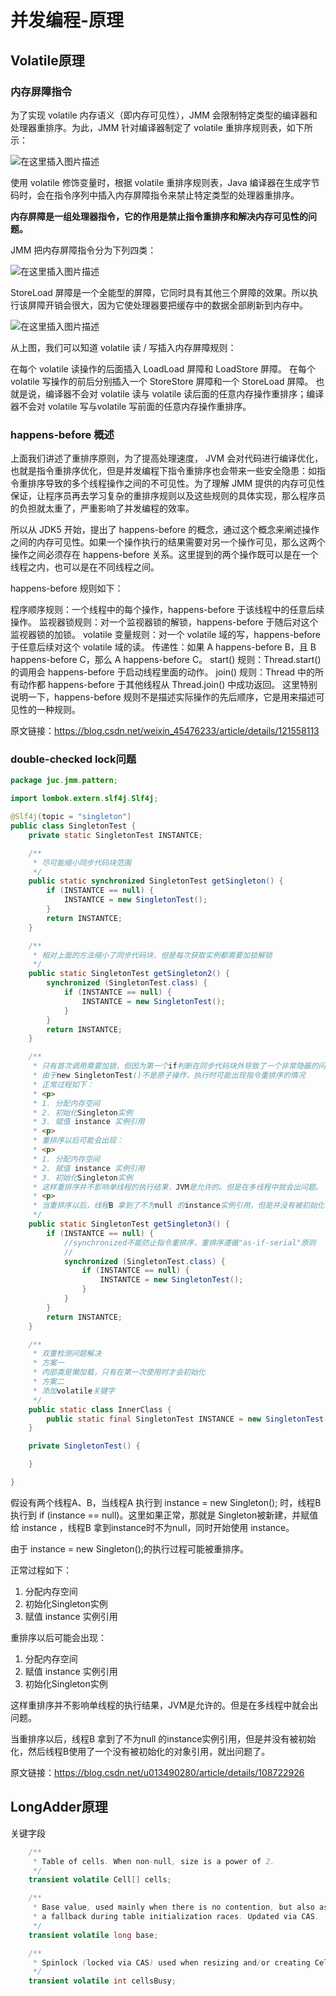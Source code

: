 # 并发编程-原理

## Volatile原理

### 内存屏障指令

为了实现 volatile 内存语义（即内存可见性），JMM 会限制特定类型的编译器和处理器重排序。为此，JMM 针对编译器制定了 volatile 重排序规则表，如下所示：

![在这里插入图片描述](https://img-blog.csdnimg.cn/ab7f14de806c48ffb73dcacbe62c3683.png)

使用 volatile 修饰变量时，根据 volatile 重排序规则表，Java 编译器在生成字节码时，会在指令序列中插入内存屏障指令来禁止特定类型的处理器重排序。

**内存屏障是一组处理器指令，它的作用是禁止指令重排序和解决内存可见性的问题。**

JMM 把内存屏障指令分为下列四类：

![在这里插入图片描述](https://img-blog.csdnimg.cn/5001ab2425d448a8b83e532e40868a51.png)

StoreLoad 屏障是一个全能型的屏障，它同时具有其他三个屏障的效果。所以执行该屏障开销会很大，因为它使处理器要把缓存中的数据全部刷新到内存中。

![在这里插入图片描述](https://img-blog.csdnimg.cn/8dbeef0aef90405b953d426e98f2dcfd.png)

从上图，我们可以知道 volatile 读 / 写插入内存屏障规则：

在每个 volatile 读操作的后面插入 LoadLoad 屏障和 LoadStore 屏障。
在每个 volatile 写操作的前后分别插入一个 StoreStore 屏障和一个 StoreLoad 屏障。
也就是说，编译器不会对 volatile 读与 volatile 读后面的任意内存操作重排序；编译器不会对 volatile 写与volatile 写前面的任意内存操作重排序。

### happens-before 概述

上面我们讲述了重排序原则，为了提高处理速度， JVM 会对代码进行编译优化，也就是指令重排序优化，但是并发编程下指令重排序也会带来一些安全隐患：如指令重排序导致的多个线程操作之间的不可见性。为了理解 JMM 提供的内存可见性保证，让程序员再去学习复杂的重排序规则以及这些规则的具体实现，那么程序员的负担就太重了，严重影响了并发编程的效率。

所以从 JDK5 开始，提出了 happens-before 的概念，通过这个概念来阐述操作之间的内存可见性。如果一个操作执行的结果需要对另一个操作可见，那么这两个操作之间必须存在 happens-before 关系。这里提到的两个操作既可以是在一个线程之内，也可以是在不同线程之间。

happens-before 规则如下：

程序顺序规则：一个线程中的每个操作，happens-before 于该线程中的任意后续操作。
监视器锁规则：对一个监视器锁的解锁，happens-before 于随后对这个监视器锁的加锁。
volatile 变量规则：对一个 volatile 域的写，happens-before 于任意后续对这个 volatile 域的读。
传递性：如果 A happens-before B，且 B happens-before C，那么 A happens-before C。
start() 规则：Thread.start() 的调用会 happens-before 于启动线程里面的动作。
join() 规则：Thread 中的所有动作都 happens-before 于其他线程从 Thread.join() 中成功返回。
这里特别说明一下，happens-before 规则不是描述实际操作的先后顺序，它是用来描述可见性的一种规则。

原文链接：https://blog.csdn.net/weixin_45476233/article/details/121558113



### double-checked lock问题

```java
package juc.jmm.pattern;

import lombok.extern.slf4j.Slf4j;

@Slf4j(topic = "singleton")
public class SingletonTest {
    private static SingletonTest INSTANTCE;

    /**
     * 尽可能缩小同步代码块范围
     */
    public static synchronized SingletonTest getSingleton() {
        if (INSTANTCE == null) {
            INSTANTCE = new SingletonTest();
        }
        return INSTANTCE;
    }

    /**
     * 相对上面的方法缩小了同步代码块，但是每次获取实例都需要加锁解锁
     */
    public static SingletonTest getSingleton2() {
        synchronized (SingletonTest.class) {
            if (INSTANTCE == null) {
                INSTANTCE = new SingletonTest();
            }
        }
        return INSTANTCE;
    }

    /**
     * 只有首次调用需要加锁，但因为第一个if判断在同步代码块外导致了一个非常隐蔽的问题，
     * 由于new SingletonTest()不是原子操作，执行时可能出现指令重排序的情况
     * 正常过程如下：
     * <p>
     * 1. 分配内存空间
     * 2. 初始化Singleton实例
     * 3. 赋值 instance 实例引用
     * <p>
     * 重排序以后可能会出现：
     * <p>
     * 1. 分配内存空间
     * 2. 赋值 instance 实例引用
     * 3. 初始化Singleton实例
     * 这样重排序并不影响单线程的执行结果，JVM是允许的。但是在多线程中就会出问题。
     * <p>
     * 当重排序以后，线程B 拿到了不为null 的instance实例引用，但是并没有被初始化，然后线程B使用了一个没有被初始化的对象引用，就出问题了。
     */
    public static SingletonTest getSingleton3() {
        if (INSTANTCE == null) {
            //synchronized不能防止指令重排序，重排序遵循"as-if-serial"原则
            //
            synchronized (SingletonTest.class) {
                if (INSTANTCE == null) {
                    INSTANTCE = new SingletonTest();
                }
            }
        }
        return INSTANTCE;
    }

    /**
     * 双重检测问题解决
     * 方案一
     * 内部类是懒加载，只有在第一次使用时才会初始化
     * 方案二
     * 添加volatile关键字
     */
    public static class InnerClass {
        public static final SingletonTest INSTANCE = new SingletonTest();
    }

    private SingletonTest() {

    }

}

```



假设有两个线程A、B，当线程A 执行到 instance = new Singleton(); 时，线程B执行到 if (instance == null)。这里如果正常，那就是 Singleton被新建，并赋值给 instance ，线程B 拿到instance时不为null，同时开始使用 instance。

由于 instance = new Singleton();的执行过程可能被重排序。

正常过程如下：

1. 分配内存空间
2. 初始化Singleton实例
3. 赋值 instance 实例引用

重排序以后可能会出现：

1. 分配内存空间
2. 赋值 instance 实例引用
3. 初始化Singleton实例

这样重排序并不影响单线程的执行结果，JVM是允许的。但是在多线程中就会出问题。

当重排序以后，线程B 拿到了不为null 的instance实例引用，但是并没有被初始化，然后线程B使用了一个没有被初始化的对象引用，就出问题了。

原文链接：https://blog.csdn.net/u013490280/article/details/108722926



## LongAdder原理

关键字段

```java
    /**
     * Table of cells. When non-null, size is a power of 2.
     */
    transient volatile Cell[] cells;

    /**
     * Base value, used mainly when there is no contention, but also as
     * a fallback during table initialization races. Updated via CAS.
     */
    transient volatile long base;

    /**
     * Spinlock (locked via CAS) used when resizing and/or creating Cells.
     */
    transient volatile int cellsBusy;
```

